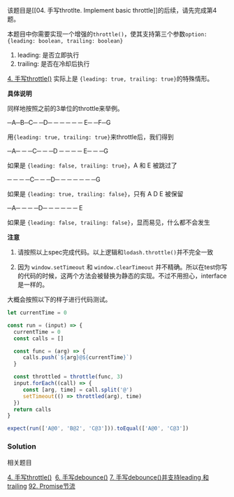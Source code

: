 该题目是[[04. 手写throtlte. Implement basic throttle]]的后续，请先完成第4题。

本题目中你需要实现一个增强的`throttle()`，使其支持第三个参数`option: {leading: boolean, trailing: boolean}`

1.  leading: 是否立即执行
2.  trailing: 是否在冷却后执行

[4. 手写throttle()](https://bigfrontend.dev/zh/problem/implement-basic-throttle() "null") 实际上是 `{leading: true, trailing: true}`的特殊情形。

**具体说明**

同样地按照之前的3单位的throttle来举例。

─A─B─C─ ─D─ ─ ─ ─ ─ ─ E─ ─F─G

用`{leading: true, trailing: true}`来throttle后，我们得到

─A─ ─ ─C─ ─ ─D ─ ─ ─ ─ E─ ─ ─G

如果是 `{leading: false, trailing: true}`，A 和 E 被跳过了

─ ─ ─ ─C─ ─ ─D─ ─ ─ ─ ─ ─ ─G

如果是 `{leading: true, trailing: false}`，只有 A D E 被保留

─A─ ─ ─ ─D─ ─ ─ ─ ─ ─ E

如果是 `{leading: false, trailing: false}`，显而易见，什么都不会发生

**注意**

1.  请按照以上spec完成代码。以上逻辑和`lodash.throttle()`并不完全一致
    
2.  因为 `window.setTimeout` 和 `window.clearTimeout` 并不精确。所以在test你写的代码的时候，这两个方法会被替换为静态的实现。不过不用担心，interface是一样的。
    

大概会按照以下的样子进行代码测试。

```js
let currentTime = 0

const run = (input) => {
  currentTime = 0
  const calls = []

  const func = (arg) => {
     calls.push(`${arg}@${currentTime}`)
  }

  const throttled = throttle(func, 3)
  input.forEach((call) => {
     const [arg, time] = call.split('@')
     setTimeout(() => throttled(arg), time)
  })
  return calls
}

expect(run(['A@0', 'B@2', 'C@3'])).toEqual(['A@0', 'C@3'])
```


### Solution




相关题目

[4. 手写throttle()](https://bigfrontend.dev/problem/implement-basic-throttle) 
[6. 手写debounce()](https://bigfrontend.dev/problem/implement-basic-debounce)
[7. 手写debounce()并支持leading 和 trailing](https://bigfrontend.dev/problem/implement-debounce-with-leading-and-trailing-option)
[92. Promise节流](https://bigfrontend.dev/problem/throttle-Promises)

